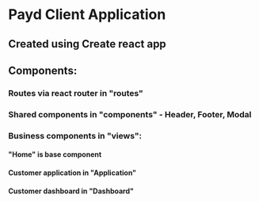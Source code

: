 # Payd Client Application
## Created using Create react app
## Components:
### Routes via react router in "routes"
### Shared components in "components" - Header, Footer, Modal
### Business components in "views":
#### "Home" is base component
#### Customer application in "Application"
#### Customer dashboard in "Dashboard"
